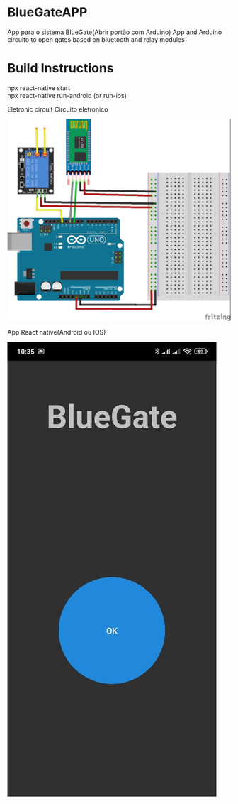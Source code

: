 # BlueGateAPP
App para o sistema BlueGate(Abrir portão com Arduino)
App and Arduino circuito to open gates based on bluetooth and relay modules

# Build Instructions
npx react-native start  
npx react-native run-android (or run-ios)  

Eletronic circuit
Circuito eletronico  
  
![alt text](https://raw.githubusercontent.com/amurbanos/BlueGateAPP/main/BLueGateArduino_bb.jpg)

App React native(Android ou IOS)  
  
![alt text](https://raw.githubusercontent.com/amurbanos/BlueGateAPP/main/AppPrint.jpeg)
